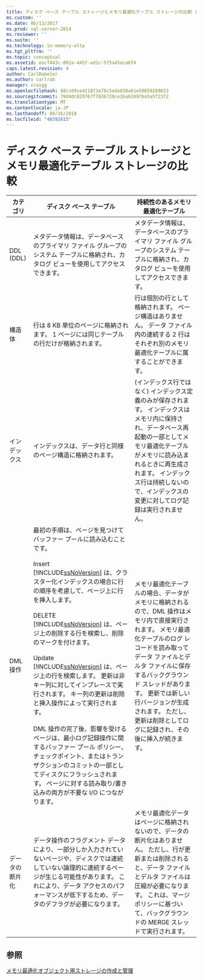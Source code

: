 ```yaml
---
title: ディスク ベース テーブル ストレージとメモリ最適化テーブル ストレージの比較 | Microsoft Docs
ms.custom: ''
ms.date: 06/13/2017
ms.prod: sql-server-2014
ms.reviewer: ''
ms.suite: ''
ms.technology: in-memory-oltp
ms.tgt_pltfrm: ''
ms.topic: conceptual
ms.assetid: eacf443c-001a-445f-ad1c-5f5a45eca6f4
caps.latest.revision: 4
author: CarlRabeler
ms.author: carlrab
manager: craigg
ms.openlocfilehash: 88cc69ce411873e78c5ede030a61e59850289653
ms.sourcegitcommit: 79d4dc820767f7836720ce26a61097ba5a5f23f2
ms.translationtype: MT
ms.contentlocale: ja-JP
ms.lasthandoff: 08/16/2018
ms.locfileid: "40392615"
---
```

# <a name="comparing-disk-based-table-storage-to-memory-optimized-table-storage"></a>ディスク ベース テーブル ストレージとメモリ最適化テーブル ストレージの比較
  
  
|カテゴリ|ディスク ベース テーブル|持続性のあるメモリ最適化テーブル|  
|----------------|-----------------------|-------------------------------------|  
|DDL (DDL)|メタデータ情報は、データベースのプライマリ ファイル グループのシステム テーブルに格納され、カタログ ビューを使用してアクセスできます。|メタデータ情報は、データベースのプライマリ ファイル グループのシステム テーブルに格納され、カタログ ビューを使用してアクセスできます。|  
|構造体|行は 8 KB 単位のページに格納されます。 1 ページには同じテーブルの行だけが格納されます。|行は個別の行として格納されます。 ページ構造はありません。 データ ファイル内の連続する 2 行はそれぞれ別のメモリ最適化テーブルに属することができます。|  
|インデックス|インデックスは、データ行と同様のページ構造に格納されます。|(インデックス行ではなく) インデックス定義のみが保存されます。 インデックスはメモリ内に保持され、データベース再起動の一部としてメモリ最適化テーブルがメモリに読み込まれるときに再生成されます。 インデックス行は持続しないので、インデックスの変更に対してログ記録は実行されません。|  
|DML 操作|最初の手順は、ページを見つけてバッファー プールに読み込むことです。<br /><br /> Insert<br /> [!INCLUDE[ssNoVersion](../../includes/ssnoversion-md.md)] は、クラスター化インデックスの場合に行の順序を考慮して、ページ上に行を挿入します。<br /><br /> DELETE<br /> [!INCLUDE[ssNoVersion](../../includes/ssnoversion-md.md)] は、ページ上の削除する行を検索し、削除のマークを付けます。<br /><br /> Update<br /> [!INCLUDE[ssNoVersion](../../includes/ssnoversion-md.md)] は、ページ上の行を検索します。 更新は非キー列に対してインプレースで実行されます。 キー列の更新は削除と挿入操作によって実行されます。<br /><br /> DML 操作の完了後、影響を受けるページは、最小ログ記録操作に関するバッファー プール ポリシー、チェックポイント、またはトランザクションのコミットの一部としてディスクにフラッシュされます。 ページに対する読み取り/書き込みの両方が不要な I/O につながります。|メモリ最適化テーブルの場合、データがメモリに格納されるので、DML 操作はメモリ内で直接実行されます。 メモリ最適化テーブルのログ レコードを読み取ってデータ ファイルとデルタ ファイルに保存するバックグラウンド スレッドがあります。 更新では新しい行バージョンが生成されます。 ただし、更新は削除としてログに記録され、その後に挿入が続きます。|  
|データの断片化|データ操作のフラグメント データにより、一部分しか入力されていないページや、ディスクでは連続していない論理的に連続するページが生じる可能性があります。 これにより、データ アクセスのパフォーマンスが低下するため、データのデフラグが必要になります。|メモリ最適化データはページに格納されないので、データの断片化はありません。 ただし、行が更新または削除されると、データ ファイルとデルタ ファイルは圧縮が必要になります。 これは、マージ ポリシーに基づいて、バックグラウンドの MERGE スレッドで実行されます。|  
  
## <a name="see-also"></a>参照  
 [メモリ最適化オブジェクト用ストレージの作成と管理](creating-and-managing-storage-for-memory-optimized-objects.md)  
  
  
